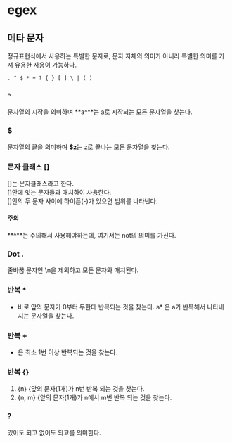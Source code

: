 # egex
## 메타 문자
정규표현식에서 사용하는 특별한 문자로, 문자 자체의 의미가 아니라 특별한 의미를 가져 유용한 사용이 가능하다.

```
. ^ $ * + ? { } [ ] \ | ( )
```
### ^
문자열의 시작을 의미하며 **a^**는 a로 시작되는 모든 문자열을 찾는다.

### $
문자열의 끝을 의미하며 **$z**는 z로 끝나는 모든 문자열을 찾는다.

### 문자 클래스 []
[]는 문자클래스라고 한다.  
[]안에 잇는 문자들과 매치하여 사용한다.  
[]안의 두 문자 사이에 하이픈(-)가 있으면 범위를 나타낸다.
#### 주의 
**^**는 주의해서 사용해야하는데, 여기서는 not의 의미를 가진다.

### Dot .
줄바꿈 문자인 \n을 제외하고 모든 문자와 매치된다.

### 반복 *
* 바로 앞의 문자가 0부터 무한대 반복되는 것을 찾는다.
a* 은 a가 반복해서 나타내지는 문자열을 찾는다.

### 반복 + 
+ 은 최소 1번 이상 반복되는 것을 찾는다.

### 반복 {}
1. {n}
{앞의 문자(1개)가 n번 반복 되는 것을 찾는다.
2. {n, m}
{앞의 문자(1개)가 n에서 m번 반복 되는 것을 찾는다.

### ?
있어도 되고 없어도 되고를 의미한다.
